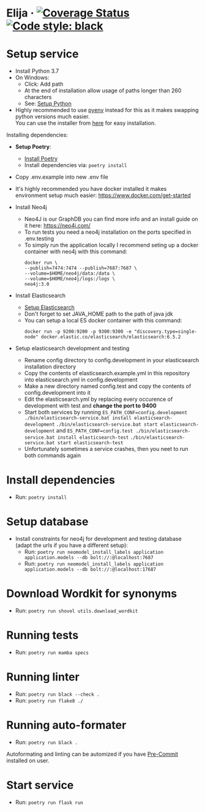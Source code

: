 # Elija &middot; [![Coverage Status](https://coveralls.io/repos/github/hpi-sam/ask-your-repository-api/badge.svg)](https://coveralls.io/github/hpi-sam/ask-your-repository-api)[![Code style: black](https://img.shields.io/badge/code%20style-black-000000.svg)](https://github.com/ambv/black)


# Setup service
- Install Python 3.7
- On Windows:
  - Click: Add path
  - At the end of installation allow usage of paths longer than 260 characters
  - See: [Setup Python](https://docs.python.org/3/using/windows.html)
- Highly recommended to use [pyenv](https://github.com/pyenv/pyenv#installation) instead for this as it makes swapping python versions much easier.  
You can use the installer from [here](https://github.com/pyenv/pyenv-installer) for easy installation.

Installing dependencies:
- **Setup Poetry**:
  - [Install Poetry](https://poetry.eustace.io/docs/#system-requirements)
  - Install dependencies via: `poetry install`
  
- Copy .env.example into new .env file
- It's highly recommended you have docker installed it makes environment setup much easier: https://www.docker.com/get-started
- Install Neo4j
  - Neo4J is our GraphDB you can find more info and an install guide on it here: https://neo4j.com/
  - To run tests you need a neo4j installation on the ports specified in .env.testing
  - To simply run the application locally I recommend seting up a docker container with neo4j with this command: 
    ```
    docker run \
    --publish=7474:7474 --publish=7687:7687 \
    --volume=$HOME/neo4j/data:/data \
    --volume=$HOME/neo4j/logs:/logs \
    neo4j:3.0
    ```

- Install Elasticsearch
  - [Setup Elasticsearch](https://www.elastic.co/guide/en/elasticsearch/reference/current/install-elasticsearch.html)
  - Don't forget to set JAVA_HOME path to the path of java jdk
  - You can setup a local ES docker container with this command:
    ```
    docker run -p 9200:9200 -p 9300:9300 -e "discovery.type=single-node" docker.elastic.co/elasticsearch/elasticsearch:6.5.2
    ```

- Setup elasticsearch development and testing
  - Rename config directory to config.development in your elasticsearch installation directory
  - Copy the contents of elasticsearch.example.yml in this repository into elasticsearch.yml in config.development
  - Make a new directory named config.test and copy the contents of config.development into it
  - Edit the elasticsearch.yml by replacing every occurence of development with test and **change the port to 9400**
  - Start both services by running
    `ES_PATH_CONF=config.development ./bin/elasticsearch-service.bat install elasticsearch-development`
    `./bin/elasticsearch-service.bat start elasticsearch-development`
    and
    `ES_PATH_CONF=config.test ./bin/elasticsearch-service.bat install elasticsearch-test`
    `./bin/elasticsearch-service.bat start elasticsearch-test`
  - Unfortunately sometimes a service crashes, then you neet to run both commands again

# Install dependencies
- Run: `poetry install`

# Setup database
- Install constraints for neo4j for development and testing database (adapt the urls if you have a different setup):
  - Run: `poetry run neomodel_install_labels application application.models --db bolt://:@localhost:7687`
  - Run: `poetry run neomodel_install_labels application application.models --db bolt://:@localhost:17687`
 
# Download Wordkit for synonyms
- Run: `poetry run shovel utils.download_wordkit`

# Running tests
- Run: `poetry run mamba specs`

# Running linter
- Run: `poetry run black --check .`
- Run: `poetry run flake8 ./`

# Running auto-formater
- Run: `poetry run black .`

Autoformating and linting can be automized if you have [Pre-Commit](https://pre-commit.com/) installed on user.

# Start service
- Run: `poetry run flask run`
